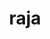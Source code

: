 ---
title: "raja"
layout: cache
categories: [package, develop-2025-01-05]
meta: {"versions": ["0.14.0", "2024.02.1", "2024.07.0"], "compilers": ["gcc@=11.1.0", "gcc@=11.4.0", "gcc@=7.3.1", "gcc@=7.5.0", "gcc@=9.4.0", "oneapi@=2024.2.1"], "oss": ["amzn2", "ubuntu18.04", "ubuntu20.04", "ubuntu22.04"], "platforms": ["linux"], "targets": ["aarch64", "neoverse_v2", "ppc64le", "x86_64_v3"], "stacks": ["aws-isc", "aws-isc-aarch64", "data-vis-sdk", "e4s", "e4s-neoverse-v2", "e4s-oneapi", "e4s-power", "e4s-rocm-external", "radiuss", "radiuss-aws", "radiuss-aws-aarch64", "root"], "num_specs": 35, "num_specs_by_stack": {"radiuss-aws-aarch64": 2, "root": 35, "aws-isc-aarch64": 1, "radiuss-aws": 3, "aws-isc": 1, "radiuss": 3, "e4s-power": 5, "data-vis-sdk": 1, "e4s-neoverse-v2": 5, "e4s": 10, "e4s-rocm-external": 2, "e4s-oneapi": 3}}
spec_details: [{"hash": "hzm6bnejtxzkasia657ypr3ch7yzbkcl", "compiler": "gcc@=7.3.1", "versions": ["2024.02.1"], "os": "amzn2", "platform": "linux", "target": "aarch64", "variants": ["build_system=cmake", "build_type=Release", "~cuda", "~desul", "+examples", "+exercises", "generator=make", "~ipo", "~omptarget", "~omptask", "+openmp", "~plugins", "~rocm", "~run-all-tests", "~shared", "~sycl", "~tests", "~vectorization"], "stacks": ["radiuss-aws-aarch64", "root"], "size": "-", "tarball": "https://binaries.spack.io/develop-2025-01-05/build_cache/linux-amzn2-aarch64/gcc-7.3.1/raja-2024.02.1/linux-amzn2-aarch64-gcc-7.3.1-raja-2024.02.1-hzm6bnejtxzkasia657ypr3ch7yzbkcl.spack"}, {"hash": "f4z7auvimujcjo7uqix5an55ohx6mwez", "compiler": "gcc@=7.3.1", "versions": ["2024.07.0"], "os": "amzn2", "platform": "linux", "target": "aarch64", "variants": ["build_system=cmake", "build_type=Release", "~cuda", "~desul", "+examples", "+exercises", "generator=make", "~ipo", "~omptarget", "~omptask", "~openmp", "~plugins", "~rocm", "~run-all-tests", "~shared", "~sycl", "~tests", "~vectorization"], "stacks": ["aws-isc-aarch64", "radiuss-aws-aarch64", "root"], "size": "-", "tarball": "https://binaries.spack.io/develop-2025-01-05/build_cache/linux-amzn2-aarch64/gcc-7.3.1/raja-2024.07.0/linux-amzn2-aarch64-gcc-7.3.1-raja-2024.07.0-f4z7auvimujcjo7uqix5an55ohx6mwez.spack"}, {"hash": "rcmyrsqu6mfv255m64ys3m6gl5flql7c", "compiler": "gcc@=7.3.1", "versions": ["2024.02.1"], "os": "amzn2", "platform": "linux", "target": "x86_64_v3", "variants": ["build_system=cmake", "build_type=Release", "~cuda", "~desul", "+examples", "+exercises", "generator=make", "~ipo", "~omptarget", "~omptask", "+openmp", "~plugins", "~rocm", "~run-all-tests", "~shared", "~sycl", "~tests", "~vectorization"], "stacks": ["radiuss-aws", "root"], "size": "-", "tarball": "https://binaries.spack.io/develop-2025-01-05/build_cache/linux-amzn2-x86_64_v3/gcc-7.3.1/raja-2024.02.1/linux-amzn2-x86_64_v3-gcc-7.3.1-raja-2024.02.1-rcmyrsqu6mfv255m64ys3m6gl5flql7c.spack"}, {"hash": "xdarp2hnv2jgmfzaamwjm5wybia3gphj", "compiler": "gcc@=7.3.1", "versions": ["2024.07.0"], "os": "amzn2", "platform": "linux", "target": "x86_64_v3", "variants": ["build_system=cmake", "build_type=Release", "+cuda", "cuda_arch=70", "~desul", "+examples", "+exercises", "generator=make", "~ipo", "~omptarget", "~omptask", "~openmp", "~plugins", "~rocm", "~run-all-tests", "~shared", "~sycl", "~tests", "~vectorization"], "stacks": ["radiuss-aws", "root"], "size": "-", "tarball": "https://binaries.spack.io/develop-2025-01-05/build_cache/linux-amzn2-x86_64_v3/gcc-7.3.1/raja-2024.07.0/linux-amzn2-x86_64_v3-gcc-7.3.1-raja-2024.07.0-xdarp2hnv2jgmfzaamwjm5wybia3gphj.spack"}, {"hash": "4pyfv7k7yxaroxyhkby7q6eyrolovyfz", "compiler": "gcc@=7.3.1", "versions": ["2024.07.0"], "os": "amzn2", "platform": "linux", "target": "x86_64_v3", "variants": ["build_system=cmake", "build_type=Release", "~cuda", "~desul", "+examples", "+exercises", "generator=make", "~ipo", "~omptarget", "~omptask", "~openmp", "~plugins", "~rocm", "~run-all-tests", "~shared", "~sycl", "~tests", "~vectorization"], "stacks": ["radiuss-aws", "root"], "size": "-", "tarball": "https://binaries.spack.io/develop-2025-01-05/build_cache/linux-amzn2-x86_64_v3/gcc-7.3.1/raja-2024.07.0/linux-amzn2-x86_64_v3-gcc-7.3.1-raja-2024.07.0-4pyfv7k7yxaroxyhkby7q6eyrolovyfz.spack"}, {"hash": "pb3twrpepediwoqhwka5hwoz7mnk5j7n", "compiler": "gcc@=7.3.1", "versions": ["2024.07.0"], "os": "amzn2", "platform": "linux", "target": "x86_64_v3", "variants": ["build_system=cmake", "build_type=Release", "+cuda", "cuda_arch=70", "~desul", "+examples", "+exercises", "generator=make", "~ipo", "~omptarget", "~omptask", "~openmp", "~plugins", "~rocm", "~run-all-tests", "~shared", "~sycl", "~tests", "~vectorization"], "stacks": ["aws-isc", "root"], "size": "-", "tarball": "https://binaries.spack.io/develop-2025-01-05/build_cache/linux-amzn2-x86_64_v3/gcc-7.3.1/raja-2024.07.0/linux-amzn2-x86_64_v3-gcc-7.3.1-raja-2024.07.0-pb3twrpepediwoqhwka5hwoz7mnk5j7n.spack"}, {"hash": "wanvq7h57wgardkfpo26hwuolznct66f", "compiler": "gcc@=7.5.0", "versions": ["2024.02.1"], "os": "ubuntu18.04", "platform": "linux", "target": "x86_64_v3", "variants": ["build_system=cmake", "build_type=Release", "~cuda", "~desul", "+examples", "+exercises", "generator=make", "~ipo", "~omptarget", "~omptask", "+openmp", "~plugins", "~rocm", "~run-all-tests", "~shared", "~sycl", "~tests", "~vectorization"], "stacks": ["radiuss", "root"], "size": "-", "tarball": "https://binaries.spack.io/develop-2025-01-05/build_cache/linux-ubuntu18.04-x86_64_v3/gcc-7.5.0/raja-2024.02.1/linux-ubuntu18.04-x86_64_v3-gcc-7.5.0-raja-2024.02.1-wanvq7h57wgardkfpo26hwuolznct66f.spack"}, {"hash": "ip3jmypveyqi2jeeemf35z6nvdxqlnhg", "compiler": "gcc@=7.5.0", "versions": ["2024.07.0"], "os": "ubuntu18.04", "platform": "linux", "target": "x86_64_v3", "variants": ["build_system=cmake", "build_type=Release", "~cuda", "~desul", "+examples", "+exercises", "generator=make", "~ipo", "~omptarget", "~omptask", "+openmp", "~plugins", "~rocm", "~run-all-tests", "~shared", "~sycl", "~tests", "~vectorization"], "stacks": ["radiuss", "root"], "size": "-", "tarball": "https://binaries.spack.io/develop-2025-01-05/build_cache/linux-ubuntu18.04-x86_64_v3/gcc-7.5.0/raja-2024.07.0/linux-ubuntu18.04-x86_64_v3-gcc-7.5.0-raja-2024.07.0-ip3jmypveyqi2jeeemf35z6nvdxqlnhg.spack"}, {"hash": "7mqp5ol6qgp4t3lix6rfoi2bcd7kl772", "compiler": "gcc@=7.5.0", "versions": ["2024.07.0"], "os": "ubuntu18.04", "platform": "linux", "target": "x86_64_v3", "variants": ["build_system=cmake", "build_type=Release", "~cuda", "~desul", "+examples", "+exercises", "generator=make", "~ipo", "~omptarget", "~omptask", "~openmp", "~plugins", "~rocm", "~run-all-tests", "~shared", "~sycl", "~tests", "~vectorization"], "stacks": ["radiuss", "root"], "size": "-", "tarball": "https://binaries.spack.io/develop-2025-01-05/build_cache/linux-ubuntu18.04-x86_64_v3/gcc-7.5.0/raja-2024.07.0/linux-ubuntu18.04-x86_64_v3-gcc-7.5.0-raja-2024.07.0-7mqp5ol6qgp4t3lix6rfoi2bcd7kl772.spack"}, {"hash": "gdalcobrsns3jmv4kq2qkl7c7u3sb22e", "compiler": "gcc@=9.4.0", "versions": ["2024.02.1"], "os": "ubuntu20.04", "platform": "linux", "target": "ppc64le", "variants": ["build_system=cmake", "build_type=Release", "~cuda", "~desul", "+examples", "+exercises", "generator=make", "~ipo", "~omptarget", "~omptask", "+openmp", "~plugins", "~rocm", "~run-all-tests", "~shared", "~sycl", "~tests", "~vectorization"], "stacks": ["root", "e4s-power"], "size": "-", "tarball": "https://binaries.spack.io/develop-2025-01-05/build_cache/linux-ubuntu20.04-ppc64le/gcc-9.4.0/raja-2024.02.1/linux-ubuntu20.04-ppc64le-gcc-9.4.0-raja-2024.02.1-gdalcobrsns3jmv4kq2qkl7c7u3sb22e.spack"}, {"hash": "xudizqiusi4m7sogc6nlw4vky3t3vovi", "compiler": "gcc@=9.4.0", "versions": ["2024.07.0"], "os": "ubuntu20.04", "platform": "linux", "target": "ppc64le", "variants": ["build_system=cmake", "build_type=Release", "~cuda", "~desul", "+examples", "+exercises", "generator=make", "~ipo", "~omptarget", "~omptask", "+openmp", "~plugins", "~rocm", "~run-all-tests", "~shared", "~sycl", "~tests", "~vectorization"], "stacks": ["root", "e4s-power"], "size": "-", "tarball": "https://binaries.spack.io/develop-2025-01-05/build_cache/linux-ubuntu20.04-ppc64le/gcc-9.4.0/raja-2024.07.0/linux-ubuntu20.04-ppc64le-gcc-9.4.0-raja-2024.07.0-xudizqiusi4m7sogc6nlw4vky3t3vovi.spack"}, {"hash": "dfqniisd2ylbbuzytjegujjpdkadmz36", "compiler": "gcc@=9.4.0", "versions": ["0.14.0"], "os": "ubuntu20.04", "platform": "linux", "target": "ppc64le", "variants": ["build_system=cmake", "build_type=Release", "+cuda", "cuda_arch=70", "~desul", "+examples", "+exercises", "generator=make", "~ipo", "~omptarget", "~omptask", "~openmp", "~plugins", "~rocm", "~run-all-tests", "+shared", "~sycl", "~tests", "~vectorization"], "stacks": ["root", "e4s-power"], "size": "-", "tarball": "https://binaries.spack.io/develop-2025-01-05/build_cache/linux-ubuntu20.04-ppc64le/gcc-9.4.0/raja-0.14.0/linux-ubuntu20.04-ppc64le-gcc-9.4.0-raja-0.14.0-dfqniisd2ylbbuzytjegujjpdkadmz36.spack"}, {"hash": "4wsqoy6nkdoz674eg27cxs7tpl3k5de7", "compiler": "gcc@=9.4.0", "versions": ["2024.07.0"], "os": "ubuntu20.04", "platform": "linux", "target": "ppc64le", "variants": ["build_system=cmake", "build_type=Release", "+cuda", "cuda_arch=70", "~desul", "+examples", "+exercises", "generator=make", "~ipo", "~omptarget", "~omptask", "~openmp", "~plugins", "~rocm", "~run-all-tests", "~shared", "~sycl", "~tests", "~vectorization"], "stacks": ["root", "e4s-power"], "size": "-", "tarball": "https://binaries.spack.io/develop-2025-01-05/build_cache/linux-ubuntu20.04-ppc64le/gcc-9.4.0/raja-2024.07.0/linux-ubuntu20.04-ppc64le-gcc-9.4.0-raja-2024.07.0-4wsqoy6nkdoz674eg27cxs7tpl3k5de7.spack"}, {"hash": "vqccnj5f27av62c6mlzn6l47yzicvg2n", "compiler": "gcc@=9.4.0", "versions": ["2024.07.0"], "os": "ubuntu20.04", "platform": "linux", "target": "ppc64le", "variants": ["build_system=cmake", "build_type=Release", "~cuda", "~desul", "+examples", "+exercises", "generator=make", "~ipo", "~omptarget", "~omptask", "~openmp", "~plugins", "~rocm", "~run-all-tests", "~shared", "~sycl", "~tests", "~vectorization"], "stacks": ["root", "e4s-power"], "size": "-", "tarball": "https://binaries.spack.io/develop-2025-01-05/build_cache/linux-ubuntu20.04-ppc64le/gcc-9.4.0/raja-2024.07.0/linux-ubuntu20.04-ppc64le-gcc-9.4.0-raja-2024.07.0-vqccnj5f27av62c6mlzn6l47yzicvg2n.spack"}, {"hash": "a3sqtaxbbb4owwl4hgmew5kgree23xew", "compiler": "gcc@=11.1.0", "versions": ["2024.02.1"], "os": "ubuntu20.04", "platform": "linux", "target": "x86_64_v3", "variants": ["build_system=cmake", "build_type=Release", "~cuda", "~desul", "+examples", "+exercises", "generator=make", "~ipo", "~omptarget", "~omptask", "+openmp", "~plugins", "~rocm", "~run-all-tests", "~shared", "~sycl", "~tests", "~vectorization"], "stacks": ["data-vis-sdk", "root"], "size": "-", "tarball": "https://binaries.spack.io/develop-2025-01-05/build_cache/linux-ubuntu20.04-x86_64_v3/gcc-11.1.0/raja-2024.02.1/linux-ubuntu20.04-x86_64_v3-gcc-11.1.0-raja-2024.02.1-a3sqtaxbbb4owwl4hgmew5kgree23xew.spack"}, {"hash": "t7vbawcbepm2hl6zg6lam2ysk5yz2ogq", "compiler": "gcc@=11.4.0", "versions": ["2024.02.1"], "os": "ubuntu22.04", "platform": "linux", "target": "neoverse_v2", "variants": ["build_system=cmake", "build_type=Release", "~cuda", "~desul", "+examples", "+exercises", "generator=make", "~ipo", "~omptarget", "~omptask", "+openmp", "~plugins", "~rocm", "~run-all-tests", "~shared", "~sycl", "~tests", "~vectorization"], "stacks": ["root", "e4s-neoverse-v2"], "size": "-", "tarball": "https://binaries.spack.io/develop-2025-01-05/build_cache/linux-ubuntu22.04-neoverse_v2/gcc-11.4.0/raja-2024.02.1/linux-ubuntu22.04-neoverse_v2-gcc-11.4.0-raja-2024.02.1-t7vbawcbepm2hl6zg6lam2ysk5yz2ogq.spack"}, {"hash": "cayd6ivo6ti3qwrsm6jyaoorhr365cq4", "compiler": "gcc@=11.4.0", "versions": ["2024.02.1"], "os": "ubuntu22.04", "platform": "linux", "target": "neoverse_v2", "variants": ["build_system=cmake", "build_type=Release", "~cuda", "~desul", "+examples", "+exercises", "generator=make", "~ipo", "~omptarget", "~omptask", "+openmp", "~plugins", "~rocm", "~run-all-tests", "~shared", "~sycl", "~tests", "~vectorization"], "stacks": ["root", "e4s-neoverse-v2"], "size": "-", "tarball": "https://binaries.spack.io/develop-2025-01-05/build_cache/linux-ubuntu22.04-neoverse_v2/gcc-11.4.0/raja-2024.02.1/linux-ubuntu22.04-neoverse_v2-gcc-11.4.0-raja-2024.02.1-cayd6ivo6ti3qwrsm6jyaoorhr365cq4.spack"}, {"hash": "4u64qt7vhr3vqkobm6o7mqwlpiq3ik5n", "compiler": "gcc@=11.4.0", "versions": ["2024.07.0"], "os": "ubuntu22.04", "platform": "linux", "target": "neoverse_v2", "variants": ["build_system=cmake", "build_type=Release", "~cuda", "~desul", "+examples", "+exercises", "generator=make", "~ipo", "~omptarget", "~omptask", "+openmp", "~plugins", "~rocm", "~run-all-tests", "~shared", "~sycl", "~tests", "~vectorization"], "stacks": ["root", "e4s-neoverse-v2"], "size": "-", "tarball": "https://binaries.spack.io/develop-2025-01-05/build_cache/linux-ubuntu22.04-neoverse_v2/gcc-11.4.0/raja-2024.07.0/linux-ubuntu22.04-neoverse_v2-gcc-11.4.0-raja-2024.07.0-4u64qt7vhr3vqkobm6o7mqwlpiq3ik5n.spack"}, {"hash": "h5b5njsib3zyhmlw2ni2tyjy2mv27g73", "compiler": "gcc@=11.4.0", "versions": ["2024.07.0"], "os": "ubuntu22.04", "platform": "linux", "target": "neoverse_v2", "variants": ["build_system=cmake", "build_type=Release", "~cuda", "~desul", "+examples", "+exercises", "generator=make", "~ipo", "~omptarget", "~omptask", "~openmp", "~plugins", "~rocm", "~run-all-tests", "~shared", "~sycl", "~tests", "~vectorization"], "stacks": ["root", "e4s-neoverse-v2"], "size": "-", "tarball": "https://binaries.spack.io/develop-2025-01-05/build_cache/linux-ubuntu22.04-neoverse_v2/gcc-11.4.0/raja-2024.07.0/linux-ubuntu22.04-neoverse_v2-gcc-11.4.0-raja-2024.07.0-h5b5njsib3zyhmlw2ni2tyjy2mv27g73.spack"}, {"hash": "udiz3f3xrfp3ecxmdvnt6wwdrhtngf2y", "compiler": "gcc@=11.4.0", "versions": ["2024.07.0"], "os": "ubuntu22.04", "platform": "linux", "target": "neoverse_v2", "variants": ["build_system=cmake", "build_type=Release", "+cuda", "cuda_arch=90", "~desul", "+examples", "+exercises", "generator=make", "~ipo", "~omptarget", "~omptask", "~openmp", "~plugins", "~rocm", "~run-all-tests", "~shared", "~sycl", "~tests", "~vectorization"], "stacks": ["root", "e4s-neoverse-v2"], "size": "-", "tarball": "https://binaries.spack.io/develop-2025-01-05/build_cache/linux-ubuntu22.04-neoverse_v2/gcc-11.4.0/raja-2024.07.0/linux-ubuntu22.04-neoverse_v2-gcc-11.4.0-raja-2024.07.0-udiz3f3xrfp3ecxmdvnt6wwdrhtngf2y.spack"}, {"hash": "tvuvw37zo2ttkwn2x6ik4nyexnp2liyl", "compiler": "gcc@=11.4.0", "versions": ["2024.02.1"], "os": "ubuntu22.04", "platform": "linux", "target": "x86_64_v3", "variants": ["build_system=cmake", "build_type=Release", "~cuda", "~desul", "+examples", "+exercises", "generator=make", "~ipo", "~omptarget", "~omptask", "+openmp", "~plugins", "~rocm", "~run-all-tests", "~shared", "~sycl", "~tests", "~vectorization"], "stacks": ["root", "e4s"], "size": "-", "tarball": "https://binaries.spack.io/develop-2025-01-05/build_cache/linux-ubuntu22.04-x86_64_v3/gcc-11.4.0/raja-2024.02.1/linux-ubuntu22.04-x86_64_v3-gcc-11.4.0-raja-2024.02.1-tvuvw37zo2ttkwn2x6ik4nyexnp2liyl.spack"}, {"hash": "oyfwoqdn4utiyvnzseapxzl5ptk2mgrp", "compiler": "gcc@=11.4.0", "versions": ["2024.02.1"], "os": "ubuntu22.04", "platform": "linux", "target": "x86_64_v3", "variants": ["build_system=cmake", "build_type=Release", "~cuda", "~desul", "+examples", "+exercises", "generator=make", "~ipo", "~omptarget", "~omptask", "+openmp", "~plugins", "~rocm", "~run-all-tests", "~shared", "~sycl", "~tests", "~vectorization"], "stacks": ["root", "e4s"], "size": "-", "tarball": "https://binaries.spack.io/develop-2025-01-05/build_cache/linux-ubuntu22.04-x86_64_v3/gcc-11.4.0/raja-2024.02.1/linux-ubuntu22.04-x86_64_v3-gcc-11.4.0-raja-2024.02.1-oyfwoqdn4utiyvnzseapxzl5ptk2mgrp.spack"}, {"hash": "jtx444n6bykpns4ufmhtzcogby2l2kd4", "compiler": "gcc@=11.4.0", "versions": ["2024.07.0"], "os": "ubuntu22.04", "platform": "linux", "target": "x86_64_v3", "variants": ["build_system=cmake", "build_type=Release", "+cuda", "cuda_arch=80", "~desul", "+examples", "+exercises", "generator=make", "~ipo", "~omptarget", "~omptask", "+openmp", "~plugins", "~rocm", "~run-all-tests", "~shared", "~sycl", "~tests", "~vectorization"], "stacks": ["root", "e4s"], "size": "-", "tarball": "https://binaries.spack.io/develop-2025-01-05/build_cache/linux-ubuntu22.04-x86_64_v3/gcc-11.4.0/raja-2024.07.0/linux-ubuntu22.04-x86_64_v3-gcc-11.4.0-raja-2024.07.0-jtx444n6bykpns4ufmhtzcogby2l2kd4.spack"}, {"hash": "oa4xfrh3trtq67h6gguvaxe3kpptt2sk", "compiler": "gcc@=11.4.0", "versions": ["2024.07.0"], "os": "ubuntu22.04", "platform": "linux", "target": "x86_64_v3", "variants": ["build_system=cmake", "build_type=Release", "~cuda", "~desul", "+examples", "+exercises", "generator=make", "~ipo", "~omptarget", "~omptask", "+openmp", "~plugins", "~rocm", "~run-all-tests", "~shared", "~sycl", "~tests", "~vectorization"], "stacks": ["root", "e4s"], "size": "-", "tarball": "https://binaries.spack.io/develop-2025-01-05/build_cache/linux-ubuntu22.04-x86_64_v3/gcc-11.4.0/raja-2024.07.0/linux-ubuntu22.04-x86_64_v3-gcc-11.4.0-raja-2024.07.0-oa4xfrh3trtq67h6gguvaxe3kpptt2sk.spack"}, {"hash": "pnatqfq2rg3yg6ge67hhfewfy2fnsdja", "compiler": "gcc@=11.4.0", "versions": ["2024.07.0"], "os": "ubuntu22.04", "platform": "linux", "target": "x86_64_v3", "variants": ["build_system=cmake", "build_type=Release", "+cuda", "cuda_arch=90", "~desul", "+examples", "+exercises", "generator=make", "~ipo", "~omptarget", "~omptask", "+openmp", "~plugins", "~rocm", "~run-all-tests", "~shared", "~sycl", "~tests", "~vectorization"], "stacks": ["root", "e4s"], "size": "-", "tarball": "https://binaries.spack.io/develop-2025-01-05/build_cache/linux-ubuntu22.04-x86_64_v3/gcc-11.4.0/raja-2024.07.0/linux-ubuntu22.04-x86_64_v3-gcc-11.4.0-raja-2024.07.0-pnatqfq2rg3yg6ge67hhfewfy2fnsdja.spack"}, {"hash": "wvjv7nwihru4x532j37edpuwcv5dvfyi", "compiler": "gcc@=11.4.0", "versions": ["0.14.0"], "os": "ubuntu22.04", "platform": "linux", "target": "x86_64_v3", "variants": ["build_system=cmake", "build_type=Release", "+cuda", "cuda_arch=80", "~desul", "+examples", "+exercises", "generator=make", "~ipo", "~omptarget", "~omptask", "~openmp", "~plugins", "~rocm", "~run-all-tests", "+shared", "~sycl", "~tests", "~vectorization"], "stacks": ["root", "e4s"], "size": "-", "tarball": "https://binaries.spack.io/develop-2025-01-05/build_cache/linux-ubuntu22.04-x86_64_v3/gcc-11.4.0/raja-0.14.0/linux-ubuntu22.04-x86_64_v3-gcc-11.4.0-raja-0.14.0-wvjv7nwihru4x532j37edpuwcv5dvfyi.spack"}, {"hash": "cc4fbtyrsouqdt2uuhrocrfzbapqtelg", "compiler": "gcc@=11.4.0", "versions": ["2024.07.0"], "os": "ubuntu22.04", "platform": "linux", "target": "x86_64_v3", "variants": ["build_system=cmake", "build_type=Release", "~cuda", "~desul", "+examples", "+exercises", "generator=make", "~ipo", "~omptarget", "~omptask", "~openmp", "~plugins", "~rocm", "~run-all-tests", "~shared", "~sycl", "~tests", "~vectorization"], "stacks": ["root", "e4s"], "size": "-", "tarball": "https://binaries.spack.io/develop-2025-01-05/build_cache/linux-ubuntu22.04-x86_64_v3/gcc-11.4.0/raja-2024.07.0/linux-ubuntu22.04-x86_64_v3-gcc-11.4.0-raja-2024.07.0-cc4fbtyrsouqdt2uuhrocrfzbapqtelg.spack"}, {"hash": "dgibu6cjfzxlar7bxj3dfvhksswwg2t7", "compiler": "gcc@=11.4.0", "versions": ["2024.07.0"], "os": "ubuntu22.04", "platform": "linux", "target": "x86_64_v3", "variants": ["build_system=cmake", "build_type=Release", "+cuda", "cuda_arch=90", "~desul", "+examples", "+exercises", "generator=make", "~ipo", "~omptarget", "~omptask", "~openmp", "~plugins", "~rocm", "~run-all-tests", "~shared", "~sycl", "~tests", "~vectorization"], "stacks": ["root", "e4s"], "size": "-", "tarball": "https://binaries.spack.io/develop-2025-01-05/build_cache/linux-ubuntu22.04-x86_64_v3/gcc-11.4.0/raja-2024.07.0/linux-ubuntu22.04-x86_64_v3-gcc-11.4.0-raja-2024.07.0-dgibu6cjfzxlar7bxj3dfvhksswwg2t7.spack"}, {"hash": "jujo26lf36wwdzbahtkhoi3heuedixb4", "compiler": "gcc@=11.4.0", "versions": ["2024.07.0"], "os": "ubuntu22.04", "platform": "linux", "target": "x86_64_v3", "variants": ["amdgpu_target=gfx90a", "build_system=cmake", "build_type=Release", "~cuda", "~desul", "+examples", "+exercises", "generator=make", "~ipo", "~omptarget", "~omptask", "~openmp", "~plugins", "+rocm", "~run-all-tests", "~shared", "~sycl", "~tests", "~vectorization"], "stacks": ["root", "e4s-rocm-external"], "size": "-", "tarball": "https://binaries.spack.io/develop-2025-01-05/build_cache/linux-ubuntu22.04-x86_64_v3/gcc-11.4.0/raja-2024.07.0/linux-ubuntu22.04-x86_64_v3-gcc-11.4.0-raja-2024.07.0-jujo26lf36wwdzbahtkhoi3heuedixb4.spack"}, {"hash": "m3kfs232iglraeagrik72asb5kgpdt3o", "compiler": "gcc@=11.4.0", "versions": ["2024.07.0"], "os": "ubuntu22.04", "platform": "linux", "target": "x86_64_v3", "variants": ["build_system=cmake", "build_type=Release", "+cuda", "cuda_arch=80", "~desul", "+examples", "+exercises", "generator=make", "~ipo", "~omptarget", "~omptask", "~openmp", "~plugins", "~rocm", "~run-all-tests", "~shared", "~sycl", "~tests", "~vectorization"], "stacks": ["root", "e4s"], "size": "-", "tarball": "https://binaries.spack.io/develop-2025-01-05/build_cache/linux-ubuntu22.04-x86_64_v3/gcc-11.4.0/raja-2024.07.0/linux-ubuntu22.04-x86_64_v3-gcc-11.4.0-raja-2024.07.0-m3kfs232iglraeagrik72asb5kgpdt3o.spack"}, {"hash": "oacbv6wlpr7djxw2ewhgt433frapaoap", "compiler": "gcc@=11.4.0", "versions": ["2024.07.0"], "os": "ubuntu22.04", "platform": "linux", "target": "x86_64_v3", "variants": ["amdgpu_target=gfx908", "build_system=cmake", "build_type=Release", "~cuda", "~desul", "+examples", "+exercises", "generator=make", "~ipo", "~omptarget", "~omptask", "~openmp", "~plugins", "+rocm", "~run-all-tests", "~shared", "~sycl", "~tests", "~vectorization"], "stacks": ["root", "e4s-rocm-external"], "size": "-", "tarball": "https://binaries.spack.io/develop-2025-01-05/build_cache/linux-ubuntu22.04-x86_64_v3/gcc-11.4.0/raja-2024.07.0/linux-ubuntu22.04-x86_64_v3-gcc-11.4.0-raja-2024.07.0-oacbv6wlpr7djxw2ewhgt433frapaoap.spack"}, {"hash": "th2ra56rwnw6eddphxy5byqlbpxz26mc", "compiler": "gcc@=11.4.0", "versions": ["2024.07.0"], "os": "ubuntu22.04", "platform": "linux", "target": "x86_64_v3", "variants": ["amdgpu_target=gfx90a", "build_system=cmake", "build_type=Release", "~cuda", "~desul", "+examples", "+exercises", "generator=make", "~ipo", "~omptarget", "~omptask", "~openmp", "~plugins", "+rocm", "~run-all-tests", "~shared", "~sycl", "~tests", "~vectorization"], "stacks": ["root", "e4s"], "size": "-", "tarball": "https://binaries.spack.io/develop-2025-01-05/build_cache/linux-ubuntu22.04-x86_64_v3/gcc-11.4.0/raja-2024.07.0/linux-ubuntu22.04-x86_64_v3-gcc-11.4.0-raja-2024.07.0-th2ra56rwnw6eddphxy5byqlbpxz26mc.spack"}, {"hash": "vwzf7qdpvjotuercfbpjamnc6v24hdpq", "compiler": "oneapi@=2024.2.1", "versions": ["2024.02.1"], "os": "ubuntu22.04", "platform": "linux", "target": "x86_64_v3", "variants": ["build_system=cmake", "build_type=Release", "~cuda", "~desul", "+examples", "+exercises", "generator=make", "~ipo", "~omptarget", "~omptask", "+openmp", "~plugins", "~rocm", "~run-all-tests", "~shared", "~sycl", "~tests", "~vectorization"], "stacks": ["root", "e4s-oneapi"], "size": "-", "tarball": "https://binaries.spack.io/develop-2025-01-05/build_cache/linux-ubuntu22.04-x86_64_v3/oneapi-2024.2.1/raja-2024.02.1/linux-ubuntu22.04-x86_64_v3-oneapi-2024.2.1-raja-2024.02.1-vwzf7qdpvjotuercfbpjamnc6v24hdpq.spack"}, {"hash": "cyqgztsbwpztysvsdbucbdmdrnrinejj", "compiler": "oneapi@=2024.2.1", "versions": ["2024.07.0"], "os": "ubuntu22.04", "platform": "linux", "target": "x86_64_v3", "variants": ["build_system=cmake", "build_type=Release", "~cuda", "~desul", "+examples", "+exercises", "generator=make", "~ipo", "~omptarget", "~omptask", "+openmp", "~plugins", "~rocm", "~run-all-tests", "~shared", "~sycl", "~tests", "~vectorization"], "stacks": ["root", "e4s-oneapi"], "size": "-", "tarball": "https://binaries.spack.io/develop-2025-01-05/build_cache/linux-ubuntu22.04-x86_64_v3/oneapi-2024.2.1/raja-2024.07.0/linux-ubuntu22.04-x86_64_v3-oneapi-2024.2.1-raja-2024.07.0-cyqgztsbwpztysvsdbucbdmdrnrinejj.spack"}, {"hash": "utaw75yfc57h5yyiqsqlrhh2rnvvx6ic", "compiler": "oneapi@=2024.2.1", "versions": ["2024.07.0"], "os": "ubuntu22.04", "platform": "linux", "target": "x86_64_v3", "variants": ["build_system=cmake", "build_type=Release", "~cuda", "~desul", "+examples", "+exercises", "generator=make", "~ipo", "~omptarget", "~omptask", "~openmp", "~plugins", "~rocm", "~run-all-tests", "~shared", "~sycl", "~tests", "~vectorization"], "stacks": ["root", "e4s-oneapi"], "size": "-", "tarball": "https://binaries.spack.io/develop-2025-01-05/build_cache/linux-ubuntu22.04-x86_64_v3/oneapi-2024.2.1/raja-2024.07.0/linux-ubuntu22.04-x86_64_v3-oneapi-2024.2.1-raja-2024.07.0-utaw75yfc57h5yyiqsqlrhh2rnvvx6ic.spack"}]
---